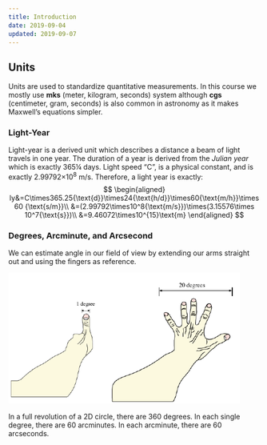 ```yaml
---
title: Introduction
date: 2019-09-04
updated: 2019-09-07
---
```


## Units

Units are used to standardize quantitative measurements. In this course we mostly use **mks** (meter, kilogram, seconds) system although **cgs** (centimeter, gram, seconds) is also common in astronomy as it makes Maxwell’s equations simpler.

### Light-Year

Light-year is a derived unit which describes a distance a beam of light travels in one year. The duration of a year is derived from the *Julian year* which is exactly 365&frac14; days. Light speed “C”, is a physical constant, and is exactly 2.99792&times;10<sup>8</sup> m/s. Therefore, a light year is exactly:
$$
\begin{aligned}
ly&=C\times365.25{\text{d}}\times24{\text{h/d}}\times60{\text{m/h}}\times 60 {\text{s/m}}\\
&=(2.99792\times10^8{\text{m/s}})\times(3.15576\times 10^7{\text{s}})\\
&=9.46072\times10^{15}\text{m}
\end{aligned}
$$

### Degrees, Arcminute, and Arcsecond

We can estimate angle in our field of view by extending our arms straight out and using the fingers as reference.

![1567902994871](assets/Untitled/1567902994871.png)

In a full revolution of a 2D circle, there are 360 degrees. In each single degree, there are 60 arcminutes. In each arcminute, there are 60 arcseconds.

